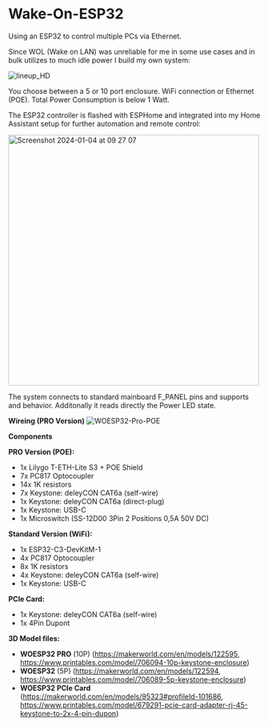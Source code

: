 # Wake-On-ESP32
Using an ESP32 to control multiple PCs via Ethernet.

Since WOL (Wake on LAN) was unreliable for me in some use cases and in bulk utilizes to much idle power I build my own system:

![lineup_HD](https://github.com/pixelwave/Wake-On-ESP32/assets/19491804/33a46f0b-b632-4d54-8717-afaebc8437ef)

You choose between a 5 or 10 port enclosure. WiFi connection or Ethernet (POE). Total Power Consumption is below 1 Watt.

The ESP32 controller is flashed with ESPHome and integrated into my Home Assistant setup for further automation and remote control:

<img width="501" alt="Screenshot 2024-01-04 at 09 27 07" src="https://github.com/pixelwave/Wake-On-ESP32/assets/19491804/090095f4-51db-453c-ae6c-5c5cf84123a4">

The system connects to standard mainboard F_PANEL pins and supports <shortpress> and <longpress> behavior. Additonally it reads directly the Power LED state. 

**Wireing (PRO Version)**
![WOESP32-Pro-POE](https://github.com/pixelwave/Wake-On-ESP32/assets/19491804/a4989e78-f4bb-4191-9037-2a1411423622)

**Components**

**PRO Version (POE):**
- 1x Lilygo T-ETH-Lite S3 + POE Shield
- 7x PC817 Optocoupler
- 14x 1K resistors
- 7x Keystone: deleyCON CAT6a (self-wire)
- 1x Keystone: deleyCON CAT6a (direct-plug)
- 1x Keystone: USB-C
- 1x Microswitch (SS-12D00 3Pin 2 Positions 0,5A 50V DC)

**Standard Version (WiFi):**
- 1x ESP32-C3-DevKitM-1
- 4x PC817 Optocoupler
- 8x 1K resistors
- 4x Keystone: deleyCON CAT6a (self-wire)
- 1x Keystone: USB-C

**PCIe Card:**
- 1x Keystone: deleyCON CAT6a (self-wire)
- 1x 4Pin Dupont
  
**3D Model files:**
- **WOESP32 PRO** (10P)
(https://makerworld.com/en/models/122595, https://www.printables.com/model/706094-10p-keystone-enclosure)
- **WOESP32** (5P)
(https://makerworld.com/en/models/122594, https://www.printables.com/model/706089-5p-keystone-enclosure)
- **WOESP32 PCIe Card**
(https://makerworld.com/en/models/95323#profileId-101686, https://www.printables.com/model/679291-pcie-card-adapter-rj-45-keystone-to-2x-4-pin-dupon)
